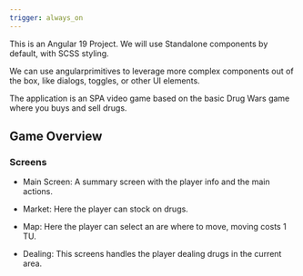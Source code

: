 ```yaml
---
trigger: always_on
---
```


This is an Angular 19 Project.
We will use Standalone components by default, with SCSS styling.

We can use angularprimitives to leverage more complex components out of the box, like dialogs, toggles, or other UI elements.

The application is an SPA video game based on the basic Drug Wars game where you buys and sell drugs.

## Game Overview

### Screens

- Main Screen: A summary screen with the player info and the main actions.

- Market: Here the player can stock on drugs.

- Map: Here the player can select an are where to move, moving costs 1 TU.

- Dealing: This screens handles the player dealing drugs in the current area.